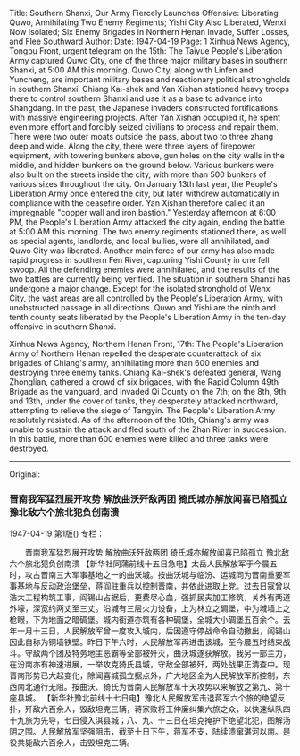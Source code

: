 Title: Southern Shanxi, Our Army Fiercely Launches Offensive: Liberating Quwo, Annihilating Two Enemy Regiments; Yishi City Also Liberated, Wenxi Now Isolated; Six Enemy Brigades in Northern Henan Invade, Suffer Losses, and Flee Southward
Author:
Date: 1947-04-19
Page: 1
Xinhua News Agency, Tongpu Front, urgent telegram on the 15th: The Taiyue People's Liberation Army captured Quwo City, one of the three major military bases in southern Shanxi, at 5:00 AM this morning. Quwo City, along with Linfen and Yuncheng, are important military bases and reactionary political strongholds in southern Shanxi. Chiang Kai-shek and Yan Xishan stationed heavy troops there to control southern Shanxi and use it as a base to advance into Shangdang. In the past, the Japanese invaders constructed fortifications with massive engineering projects. After Yan Xishan occupied it, he spent even more effort and forcibly seized civilians to process and repair them. There were two outer moats outside the pass, about two to three zhang deep and wide. Along the city, there were three layers of firepower equipment, with towering bunkers above, gun holes on the city walls in the middle, and hidden bunkers on the ground below. Various bunkers were also built on the streets inside the city, with more than 500 bunkers of various sizes throughout the city. On January 13th last year, the People's Liberation Army once entered the city, but later withdrew automatically in compliance with the ceasefire order. Yan Xishan therefore called it an impregnable "copper wall and iron bastion." Yesterday afternoon at 6:00 PM, the People's Liberation Army attacked the city again, ending the battle at 5:00 AM this morning. The two enemy regiments stationed there, as well as special agents, landlords, and local bullies, were all annihilated, and Quwo City was liberated. Another main force of our army has also made rapid progress in southern Fen River, capturing Yishi County in one fell swoop. All the defending enemies were annihilated, and the results of the two battles are currently being verified. The situation in southern Shanxi has undergone a major change. Except for the isolated stronghold of Wenxi City, the vast areas are all controlled by the People's Liberation Army, with unobstructed passage in all directions. Quwo and Yishi are the ninth and tenth county seats liberated by the People's Liberation Army in the ten-day offensive in southern Shanxi.

Xinhua News Agency, Northern Henan Front, 17th: The People's Liberation Army of Northern Henan repelled the desperate counterattack of six brigades of Chiang's army, annihilating more than 600 enemies and destroying three enemy tanks. Chiang Kai-shek's defeated general, Wang Zhonglian, gathered a crowd of six brigades, with the Rapid Column 49th Brigade as the vanguard, and invaded Qi County on the 7th; on the 8th, 9th, and 13th, under the cover of tanks, they desperately attacked northward, attempting to relieve the siege of Tangyin. The People's Liberation Army resolutely resisted. As of the afternoon of the 10th, Chiang's army was unable to sustain the attack and fled south of the Zhan River in succession. In this battle, more than 600 enemies were killed and three tanks were destroyed.



<hr /> 

Original: 


### 晋南我军猛烈展开攻势  解放曲沃歼敌两团  猗氏城亦解放闻喜已陷孤立  豫北敌六个旅北犯负创南溃

1947-04-19
第1版()
专栏：

　　晋南我军猛烈展开攻势
    解放曲沃歼敌两团
    猗氏城亦解放闻喜已陷孤立
    豫北敌六个旅北犯负创南溃
    【新华社同蒲前线十五日急电】太岳人民解放军于今晨五时，攻占晋南三大军事基地之一的曲沃城。按曲沃城与临汾、运城同为晋南重要军事基地与反动政治堡垒，蒋阎驻重兵以控制晋南，并依此进取上党。过去日寇曾以浩大工程构筑工事，阎锡山占据后，更费尽心血，强抓民夫加工修筑，关外有两道外壕，深宽约两丈至三丈。沿城有三层火力设备，上为林立之碉堡，中为城墙上之枪眼，下为地面之暗碉堡。城内街道亦筑有各种碉堡，全城大小碉堡五百余个。去年一月十三日，人民解放军曾一度攻入城内，后因遵守停战命令自动撤出，阎锡山因此自称为铜墙铁壁。昨日下午六时，人民解放军再进击该城，至今晨五时结束战斗。守敌两个团及特务地主恶霸等全部被歼灭，曲沃城遂获解放。我另一部主力，在汾南亦有神速进展，一举攻克猗氏县城，守敌全部被歼，两处战果正清查中。现晋南形势已大起变化，除闻喜城孤立据点外，广大地区全为人民解放军所控制，东西南北通行无阻。按曲沃、猗氏为晋南人民解放军十天攻势以来解放之第九、第十座县城。
    【新华社豫北前线十七日电】豫北人民解放军击退蒋军六个旅的绝望反扑，歼敌六百余人，毁敌坦克三辆，蒋家败将王仲廉纠集六旅之众，以快速纵队四十九旅为先导，七日侵入淇县城；八、九、十三日在坦克掩护下绝望北犯，图解汤阴之围。人民解放军坚强阻击，截至十日下午，蒋军不支，陆续溃窜湛河以南。是役共毙敌六百余人，击毁坦克三辆。

